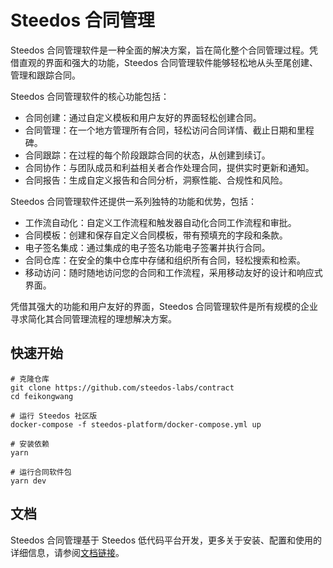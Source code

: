 # Steedos 合同管理

Steedos 合同管理软件是一种全面的解决方案，旨在简化整个合同管理过程。凭借直观的界面和强大的功能，Steedos 合同管理软件能够轻松地从头至尾创建、管理和跟踪合同。

Steedos 合同管理软件的核心功能包括：

- 合同创建：通过自定义模板和用户友好的界面轻松创建合同。
- 合同管理：在一个地方管理所有合同，轻松访问合同详情、截止日期和里程碑。
- 合同跟踪：在过程的每个阶段跟踪合同的状态，从创建到续订。
- 合同协作：与团队成员和利益相关者合作处理合同，提供实时更新和通知。
- 合同报告：生成自定义报告和合同分析，洞察性能、合规性和风险。

Steedos 合同管理软件还提供一系列独特的功能和优势，包括：

- 工作流自动化：自定义工作流程和触发器自动化合同工作流程和审批。
- 合同模板：创建和保存自定义合同模板，带有预填充的字段和条款。
- 电子签名集成：通过集成的电子签名功能电子签署并执行合同。
- 合同仓库：在安全的集中仓库中存储和组织所有合同，轻松搜索和检索。
- 移动访问：随时随地访问您的合同和工作流程，采用移动友好的设计和响应式界面。

凭借其强大的功能和用户友好的界面，Steedos 合同管理软件是所有规模的企业寻求简化其合同管理流程的理想解决方案。

## 快速开始

```shell
# 克隆仓库
git clone https://github.com/steedos-labs/contract
cd feikongwang

# 运行 Steedos 社区版
docker-compose -f steedos-platform/docker-compose.yml up

# 安装依赖
yarn

# 运行合同软件包
yarn dev
```

## 文档

Steedos 合同管理基于 Steedos 低代码平台开发，更多关于安装、配置和使用的详细信息，请参阅[文档链接](https://docs.steedos.cn)。